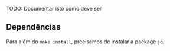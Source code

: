 TODO: Documentar isto como deve ser

Dependências
------------

Para além do `make install`, precisamos de instalar a package `jq`.
